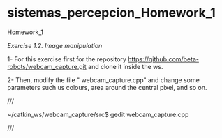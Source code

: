 # sistemas_percepcion_Homework_1
Homework_1

*Exercise 1.2. Image manipulation* 

1- For this exercise first for the repository https://github.com/beta-robots/webcam_capture.git and clone it inside the ws.

2- Then, modify the file " webcam_capture.cpp" and change some parameters such us colours, area around the central pixel, and so on.

///

~/catkin_ws/webcam_capture/src$ gedit webcam_capture.cpp 


///

